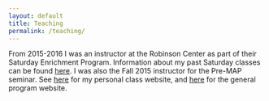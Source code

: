 ```yaml
---
layout: default
title: Teaching
permalink: /teaching/
---
```


From 2015-2016 I was an instructor at the Robinson Center as part of their Saturday
Enrichment Program. Information about my past Saturday classes can be found [here](http://kgarofali.github.io/robinson-center/). I was also the Fall 2015 instructor for the Pre-MAP seminar. See [here](http://kgarofali.github.io/Pre-MAP/) for my personal class website, and [here](http://depts.washington.edu/premap/) for the general program website.  
